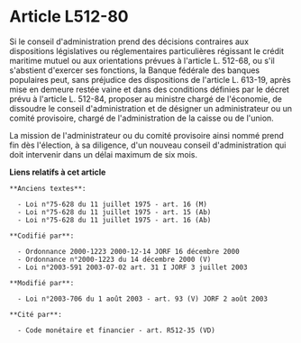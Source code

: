 # Article L512-80

Si le conseil d'administration prend des décisions contraires aux dispositions législatives ou réglementaires particulières
régissant le crédit maritime mutuel ou aux orientations prévues à l'article L. 512-68, ou s'il s'abstient d'exercer ses
fonctions, la Banque fédérale des banques populaires peut, sans préjudice des dispositions de l'article L. 613-19, après mise
en demeure restée vaine et dans des conditions définies par le décret prévu à l'article L. 512-84, proposer au ministre
chargé de l'économie, de dissoudre le conseil d'administration et de désigner un administrateur ou un comité provisoire,
chargé de l'administration de la caisse ou de l'union.

La mission de l'administrateur ou du comité provisoire ainsi nommé prend fin dès l'élection, à sa diligence, d'un nouveau
conseil d'administration qui doit intervenir dans un délai maximum de six mois.

**Liens relatifs à cet article**

	**Anciens textes**:

	  - Loi n°75-628 du 11 juillet 1975 - art. 16 (M)
	  - Loi n°75-628 du 11 juillet 1975 - art. 15 (Ab)
	  - Loi n°75-628 du 11 juillet 1975 - art. 16 (Ab)

	**Codifié par**:

	  - Ordonnance 2000-1223 2000-12-14 JORF 16 décembre 2000
	  - Ordonnance n°2000-1223 du 14 décembre 2000 (V)
	  - Loi n°2003-591 2003-07-02 art. 31 I JORF 3 juillet 2003

	**Modifié par**:

	  - Loi n°2003-706 du 1 août 2003 - art. 93 (V) JORF 2 août 2003

	**Cité par**:

	  - Code monétaire et financier - art. R512-35 (VD)
